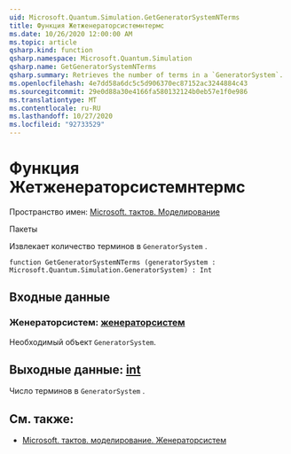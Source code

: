 ```yaml
---
uid: Microsoft.Quantum.Simulation.GetGeneratorSystemNTerms
title: Функция Жетженераторсистемнтермс
ms.date: 10/26/2020 12:00:00 AM
ms.topic: article
qsharp.kind: function
qsharp.namespace: Microsoft.Quantum.Simulation
qsharp.name: GetGeneratorSystemNTerms
qsharp.summary: Retrieves the number of terms in a `GeneratorSystem`.
ms.openlocfilehash: 4e7dd58a6dc5c5d906370ec87152ac3244884c43
ms.sourcegitcommit: 29e0d88a30e4166fa580132124b0eb57e1f0e986
ms.translationtype: MT
ms.contentlocale: ru-RU
ms.lasthandoff: 10/27/2020
ms.locfileid: "92733529"
---
```

# <a name="getgeneratorsystemnterms-function"></a>Функция Жетженераторсистемнтермс

Пространство имен: [Microsoft. тактов. Моделирование](xref:Microsoft.Quantum.Simulation)

Пакеты [](https://nuget.org/packages/)


Извлекает количество терминов в `GeneratorSystem` .

```qsharp
function GetGeneratorSystemNTerms (generatorSystem : Microsoft.Quantum.Simulation.GeneratorSystem) : Int
```


## <a name="input"></a>Входные данные

### <a name="generatorsystem--generatorsystem"></a>Женераторсистем: [женераторсистем](xref:Microsoft.Quantum.Simulation.GeneratorSystem)

Необходимый объект `GeneratorSystem`.



## <a name="output--int"></a>Выходные данные: [int](xref:microsoft.quantum.lang-ref.int)

Число терминов в `GeneratorSystem` .

## <a name="see-also"></a>См. также:

- [Microsoft. тактов. моделирование. Женераторсистем](xref:Microsoft.Quantum.Simulation.GeneratorSystem)
